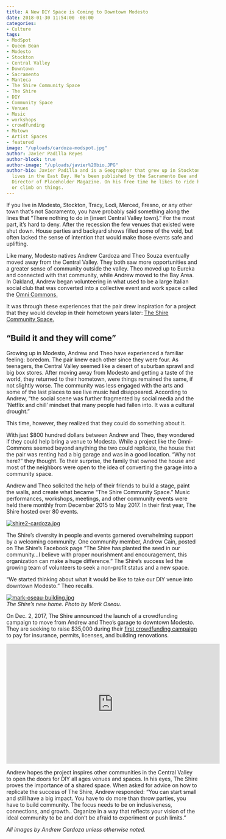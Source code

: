 ```yaml
---
title: A New DIY Space is Coming to Downtown Modesto
date: 2018-01-30 11:54:00 -08:00
categories:
- Culture
tags:
- ModSpot
- Queen Bean
- Modesto
- Stockton
- Central Valley
- Downtown
- Sacramento
- Manteca
- The Shire Community Space
- The Shire
- DIY
- Community Space
- Venues
- Music
- workshops
- crowdfunding
- Motown
- Artist Spaces
- featured
image: "/uploads/cardoza-modspot.jpg"
author: Javier Padilla Reyes
author-block: true
author-image: "/uploads/javier%20bio.JPG"
author-bio: Javier Padilla and is a Geographer that grew up in Stockton, CA and currently
  lives in the East Bay. He's been published by the Sacramento Bee and is the Executive
  Director of Placeholder Magazine. On his free time he likes to ride his bike, garden,
  or climb on things.
---
```


If you live in Modesto, Stockton, Tracy, Lodi, Merced, Fresno, or any other town that’s not Sacramento, you have probably said something along the lines that “There nothing to do in [insert Central Valley town].” For the most part, it’s hard to deny. After the recession the few venues that existed were shut down. House parties and backyard shows filled some of the void, but often lacked the sense of intention that would make those events safe and uplifting.

Like many, Modesto natives Andrew Cardoza and Theo Souza eventually moved away from the Central Valley. They both saw more opportunities and a greater sense of community outside the valley. Theo moved up to Eureka and connected with that community, while Andrew moved to the Bay Area. In Oakland, Andrew began volunteering in what used to be a large Italian social club that was converted into a collective event and work space called the [Omni Commons.](https://omnicommons.org/)  

It was through these experiences that the pair drew inspiration for a project that they would develop in their hometown years later: [The Shire Community Space.](https://www.facebook.com/TheShireCS/)  
   
## “Build it and they will come”  
Growing up in Modesto, Andrew and Theo have experienced a familiar feeling: boredom. The pair knew each other since they were four. As teenagers, the Central Valley seemed like a desert of suburban sprawl and big box stores. After moving away from Modesto and getting a taste of the world, they returned to their hometown, were things remained the same, if not slightly worse. The community was less engaged with the arts and some of the last places to see live music had disappeared. According to Andrew, “the social scene was further fragmented by social media and the ‘Netflix and chill’ mindset that many people had fallen into. It was a cultural drought.”   
   
This time, however, they realized that they could do something about it.  
  
With just $800 hundred dollars between Andrew and Theo, they wondered if they could help bring a venue to Modesto. While a project like the Omni-Commons seemed beyond anything the two could replicate, the house that the pair was renting had a big garage and was in a good location. “Why not here?” they thought. To their surprise, the family that owned the house and most of the neighbors were open to the idea of converting the garage into a community space.

Andrew and Theo solicited the help of their friends to build a stage, paint the walls, and create what became “The Shire Community Space.” Music performances, workshops, meetings, and other community events were held there monthly from December 2015 to May 2017. In their first year, The Shire hosted over 80 events.  

  
[![shire2-cardoza.jpg](/uploads/shire2-cardoza.jpg)
](https://www.theshire.space)  
  
  
The Shire’s diversity in people and events garnered overwhelming support by a welcoming community. One community member, Andrew Cain, posted on The Shire’s Facebook page “The Shire has planted the seed in our community…I believe with proper nourishment and encouragement, this organization can make a huge difference.”
The Shire’s success led the growing team of volunteers to seek a non-profit status and a new space. 

“We started thinking about what it would be like to take our DIY venue into downtown Modesto.” Theo recalls.   

  
[![mark-oseau-building.jpg](/uploads/mark-oseau-building.jpg)
](https://www.theshire.space)  
_The Shire’s new home. Photo by Mark Oseau._  
   
    
On Dec. 2, 2017, The Shire announced the launch of a crowdfunding campaign to move from Andrew and Theo’s garage to downtown Modesto. They are seeking to raise $35,000 during their [first crowdfunding campaign](https://www.generosity.com/community-fundraising/help-bring-the-shire-community-space-downtown) to pay for insurance, permits, licenses, and building renovations.   
   
<iframe width="560" height="315" src="https://www.youtube-nocookie.com/embed/jeGohWSPbpo?rel=0" frameborder="0" allow="autoplay; encrypted-media" allowfullscreen></iframe>   
      
Andrew hopes the project inspires other communities in the Central Valley to open the doors for DIY all ages venues and spaces. In his eyes, The Shire proves the importance of a shared space. When asked for advice on how to replicate the success of The Shire, Andrew responded: “You can start small and still have a big impact. You have to do more than throw parties, you have to build community. The focus needs to be on inclusiveness, connections, and growth.. Organize in a way that reflects your vision of the ideal community to be and don’t be afraid to experiment or push limits.”   
   

_All images by Andrew Cardoza unless otherwise noted._
